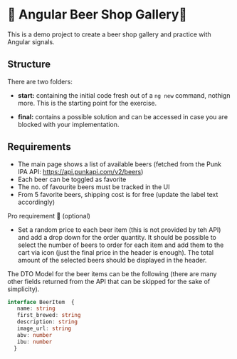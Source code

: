 # 🍺 Angular Beer Shop Gallery🍺

This is a demo project to create a beer shop gallery and practice with Angular signals.

## Structure

There are two folders:

- **start:** containing the initial code fresh out of a `ng new` command, nothign more. This is the starting point for the exercise.

- **final:** contains a possible solution and can be accessed in case you are blocked with your implementation.

## Requirements

- The main page shows a list of available beers (fetched from the Punk IPA API: https://api.punkapi.com/v2/beers)
- Each beer can be toggled as favorite 
- The no. of favourite beers must be tracked in the UI
- From 5 favorite beers, shipping cost is for free (update the label text accordingly)
 
Pro requirement 🚀 (optional)
- Set a random price to each beer item (this is not provided by teh API) and add a drop down for the order quantity. It should be possible to select the number of beers to order for each item
 and add them to the cart via icon (just the final price in the header is enough). The total amount of the selected beers should be displayed in the header.

The DTO Model for the beer items can be the following (there are many other fields returned from the API that can be skipped for the sake of simplicity).

```typescript
interface BeerItem  {
   name: string
   first_brewed: string
   description: string
   image_url: string
   abv: number
   ibu: number
  }
```
